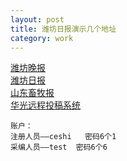 ```yaml
---
layout: post
title: 潍坊日报演示几个地址
category: work
---
```


[潍坊晚报](http://www.hgzp.com.cn/wfwbpaper/Index.htm)  
[潍坊日报](http://www.hgzp.com.cn/wfrbpaper/Index.htm)  
[山东畜牧报](http://newspaper.sdxm.gov.cn/Login.aspx)   
[华光远程投稿系统](http://suny.hgzp.cn/newshop_new)    

    账户：
    注册人员——ceshi   密码6个1
    采编人员——test  密码6个6
    



